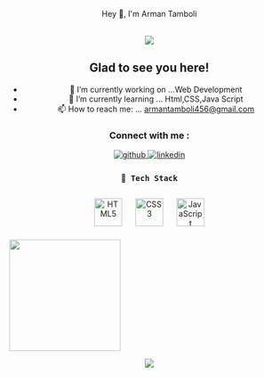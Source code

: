 <p align="center">Hey 👋, I'm Arman Tamboli</p>  

<br />

<div align="center">
<img src="https://komarev.com/ghpvc/?username=Arman786&&style=flat-square" align="center" />
</div>  
  



  
<div align="center">

## Glad to see you here!  
- 🔭 I’m currently working on ...Web Development
- 🌱 I’m currently learning ... Html,CSS,Java Script
- 📫 How to reach me: ... armantamboli456@gmail.com

 ### Connect with me : 
  <a href="https://github.com/Arman786" target="_blank">
<img src=https://img.shields.io/badge/github-%2324292e.svg?&style=for-the-badge&logo=github&logoColor=white alt=github style="margin-bottom: 5px;" />
</a>
  <a href="https://linkedin.com/in/arman-tamboli-4b0295282" target="_blank">
<img src=https://img.shields.io/badge/linkedin-%231E77B5.svg?&style=for-the-badge&logo=linkedin&logoColor=white alt=linkedin style="margin-bottom: 5px;" />
</a>
  
  <h4> 🔭<samp> Tech Stack</samp></h4>
  <p >
<img style="margin: 10px" src="https://profilinator.rishav.dev/skills-assets/html5-original-wordmark.svg" alt="HTML5" height="50" />  
<img style="margin: 10px" src="https://profilinator.rishav.dev/skills-assets/css3-original-wordmark.svg" alt="CSS3" height="50" />  
<img style="margin: 10px" src="https://profilinator.rishav.dev/skills-assets/javascript-original.svg" alt="JavaScript" height="50" />  
 </p>
  <p align='left'>
  <img src="https://github-readme-stats.vercel.app/api?username=Armant786&theme=dark&show_icons=true&count_private=true" height="200px" />
</P>
 <img  src="https://raw.githubusercontent.com/Trilokia/Trilokia/379277808c61ef204768a61bbc5d25bc7798ccf1/bottom_header.svg" />

